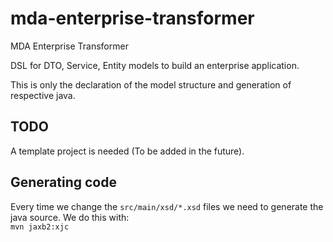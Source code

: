 # mda-enterprise-transformer
MDA Enterprise Transformer

DSL for DTO, Service, Entity models to build an enterprise application.

This is only the declaration of the model structure and generation of respective java.

## TODO
A template project is needed (To be added in the future).


## Generating code

Every time we change the `src/main/xsd/*.xsd` files we need to generate the java source.
We do this with:<br>
`mvn jaxb2:xjc` 